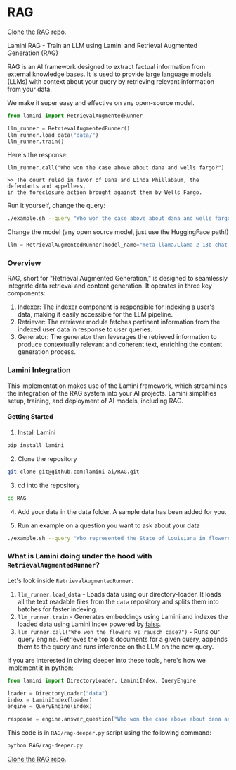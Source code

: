 # RAG

[Clone the RAG repo](https://github.com/lamini-ai/rag-easy-runner).

Lamini RAG - Train an LLM using Lamini and Retrieval Augmented Generation (RAG)

RAG is an AI framework designed to extract factual information from external knowledge bases. It is used to provide large language models (LLMs) with context about your query by retrieving relevant information from your data.

We make it super easy and effective on any open-source model.

```python
from lamini import RetrievalAugmentedRunner

llm_runner = RetrievalAugmentedRunner()
llm_runner.load_data("data/")
llm_runner.train()
```

Here's the response:

```
llm_runner.call("Who won the case above about dana and wells fargo?")

>> The court ruled in favor of Dana and Linda Phillabaum, the defendants and appellees,
in the foreclosure action brought against them by Wells Fargo.
```

Run it yourself, change the query:

```bash
./example.sh --query "Who won the case above about dana and wells fargo?"
```

Change the model (any open source model, just use the HuggingFace path!)

```python
llm = RetrievalAugmentedRunner(model_name="meta-llama/Llama-2-13b-chat-hf")
```

### Overview

RAG, short for "Retrieval Augmented Generation," is designed to seamlessly integrate data retrieval and content generation. It operates in three key components:

1. Indexer: The indexer component is responsible for indexing a user's data, making it easily accessible for the LLM pipeline.
2. Retriever: The retriever module fetches pertinent information from the indexed user data in response to user queries.
3. Generator: The generator then leverages the retrieved information to produce contextually relevant and coherent text, enriching the content generation process.

### Lamini Integration

This implementation makes use of the Lamini framework, which streamlines the integration of the RAG system into your AI projects. Lamini simplifies setup, training, and deployment of AI models, including RAG.

#### Getting Started

1. Install Lamini

```bash
pip install lamini
```

2. Clone the repository

```bash
git clone git@github.com:lamini-ai/RAG.git
```

3. cd into the repository

```bash
cd RAG
```

4. Add your data in the data folder. A sample data has been added for you.

5. Run an example on a question you want to ask about your data

```bash
./example.sh --query "Who represented the State of Louisiana in flowers vs rausch case?"
```

### What is Lamini doing under the hood with `RetrievalAugmentedRunner`?

Let's look inside `RetrievalAugmentedRunner`:

1. `llm_runner.load_data` - Loads data using our directory-loader. It loads all the text readable files from the `data` repository and splits them into batches for faster indexing.
2. `llm_runner.train` - Generates embeddings using Lamini and indexes the loaded data using Lamini Index powered by [faiss](https://faiss.ai).
3. `llm_runner.call("Who won the flowers vs rausch case?")` - Runs our query engine. Retrieves the top k documents for a given query, appends them to the query and runs inference on the LLM on the new query.

If you are interested in diving deeper into these tools, here's how we implement it in python:

```python
from lamini import DirectoryLoader, LaminiIndex, QueryEngine

loader = DirectoryLoader("data")
index = LaminiIndex(loader)
engine = QueryEngine(index)

response = engine.answer_question("Who won the case above about dana and wells fargo?")

```

This code is in `RAG/rag-deeper.py` script using the following command:

```bash
python RAG/rag-deeper.py
```

[Clone the RAG repo](https://github.com/lamini-ai/rag-easy-runner).
